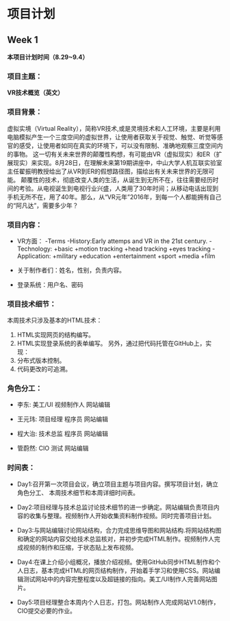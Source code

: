 # 项目计划## Week 1**本项目计划时间（8.29~9.4）**### 项目主题：**VR技术概览（英文）**### 项目背景：虚拟实境（Virtual Reality），简称VR技术,或是灵境技术和人工环境，主要是利用电脑模拟产生一个三度空间的虚拟世界，让使用者获取关于视觉、触觉、听觉等感官的感受，让使用者如同在真实的环境下，可以没有限制、准确地观察三度空间内的事物。这一切有关未来世界的颠覆性构想，有可能由VR（虚拟现实）和ER（扩展现实）来实现。8月28日，在理解未来第19期讲座中，中山大学人机互联实验室主任翟振明教授给出了从VR到ER的假想路径图，描绘出有关未来世界的无限可能。颠覆性的技术，彻底改变人类的生活，从诞生到无所不在，往往需要经历时间的考验。从电视诞生到电视行业兴盛，人类用了30年时间；从移动电话出现到手机无所不在，用了40年。那么，从“VR元年”2016年，到每一个人都能拥有自己的“阿凡达”，需要多少年？### 项目内容：* VR方面： -Terms -History:Early attemps and VR in the 21st century. -Technology: +basic +motion tracking +head tracking +eyes tracking -Application: +military +education +entertainment +sport +media +film* 关于制作者们：姓名，性别，负责内容。* 登录系统：用户名、密码### 项目技术细节：本周技术只涉及基本的HTML技术：1. HTML实现网页的结构编写。2. HTML实现登录系统的表单编写。另外，通过把代码托管在GitHub上，实现：1. 分布式版本控制。2. 代码更改的可追溯。### 角色分工：* 李东: 美工/UI 视频制作人 网站编辑* 王元玮: 项目经理 程序员 网站编辑* 程大治: 技术总监 程序员 网站编辑* 管蔚然: CIO 测试 网站编辑### 时间表：* Day1:召开第一次项目会议，确立项目主题与项目内容。撰写项目计划，确立角色分工、 本周技术细节和本周详细时间表。* Day2:项目经理与技术总监讨论技术细节的进一步确定。网站编辑负责项目内容的收集与整理。视频制作人开始收集资料制作视频。同时完善项目计划。* Day3:与网站编辑讨论网站结构，合力完成思维导图和网站结构.将网站结构图和确定的网站内容交给技术总监核对，并初步完成HTML制作。视频制作人完成视频的制作和压缩，于状态贴上发布视频。* Day4:在课上介绍小组概况，播放介绍视频。使用GitHub同步HTML制作和个人日志，基本完成HTML的网页结构制作，开始着手学习和使用CSS。网站编辑测试网站中的内容完整程度以及超链接的指向。美工/UI制作人完善网站图片。* Day5:项目经理整合本周内个人日志，打包。网站制作人完成网站V1.0制作，CIO提交必要的作业。